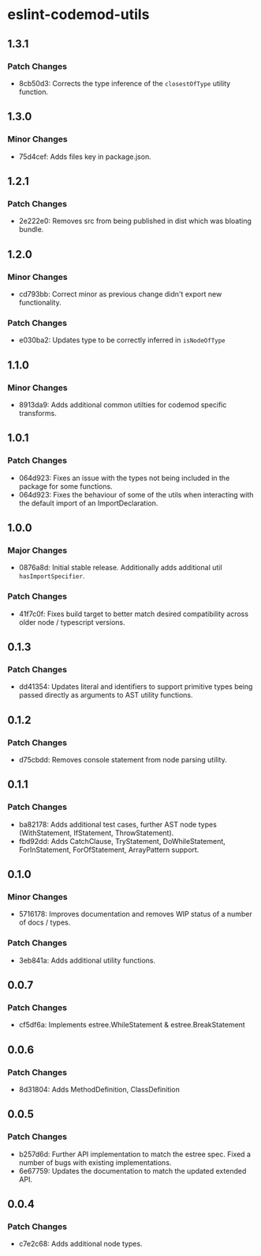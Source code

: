 # eslint-codemod-utils

## 1.3.1

### Patch Changes

- 8cb50d3: Corrects the type inference of the `closestOfType` utility function.

## 1.3.0

### Minor Changes

- 75d4cef: Adds files key in package.json.

## 1.2.1

### Patch Changes

- 2e222e0: Removes src from being published in dist which was bloating bundle.

## 1.2.0

### Minor Changes

- cd793bb: Correct minor as previous change didn't export new functionality.

### Patch Changes

- e030ba2: Updates type to be correctly inferred in `isNodeOfType`

## 1.1.0

### Minor Changes

- 8913da9: Adds additional common utilties for codemod specific transforms.

## 1.0.1

### Patch Changes

- 064d923: Fixes an issue with the types not being included in the package for some functions.
- 064d923: Fixes the behaviour of some of the utils when interacting with the default import of an ImportDeclaration.

## 1.0.0

### Major Changes

- 0876a8d: Initial stable release. Additionally adds additional util `hasImportSpecifier`.

### Patch Changes

- 41f7c0f: Fixes build target to better match desired compatibility across older node / typescript versions.

## 0.1.3

### Patch Changes

- dd41354: Updates literal and identifiers to support primitive types being passed directly as arguments to AST utility functions.

## 0.1.2

### Patch Changes

- d75cbdd: Removes console statement from node parsing utility.

## 0.1.1

### Patch Changes

- ba82178: Adds additional test cases, further AST node types (WithStatement, IfStatement, ThrowStatement).
- fbd92dd: Adds CatchClause, TryStatement, DoWhileStatement, ForInStatement, ForOfStatement, ArrayPattern support.

## 0.1.0

### Minor Changes

- 5716178: Improves documentation and removes WIP status of a number of docs / types.

### Patch Changes

- 3eb841a: Adds additional utility functions.

## 0.0.7

### Patch Changes

- cf5df6a: Implements estree.WhileStatement & estree.BreakStatement

## 0.0.6

### Patch Changes

- 8d31804: Adds MethodDefinition, ClassDefinition

## 0.0.5

### Patch Changes

- b257d6d: Further API implementation to match the estree spec. Fixed a number of bugs with existing implementations.
- 6e67759: Updates the documentation to match the updated extended API.

## 0.0.4

### Patch Changes

- c7e2c68: Adds additional node types.
